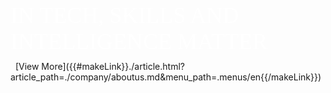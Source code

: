 <p style="font-size: 36px !important; color: white !important; font-family: Raleway !important; margin: 0 0 10px 0; padding: 0 !important; font-weight:500 !important; font-style: normal !important;">IN TECH, SKILLS AND INTELLIGENCE MATTER</p>
&nbsp;
[View More]({{#makeLink}}./article.html?article_path=./company/aboutus.md&menu_path=.menus/en{{/makeLink}})